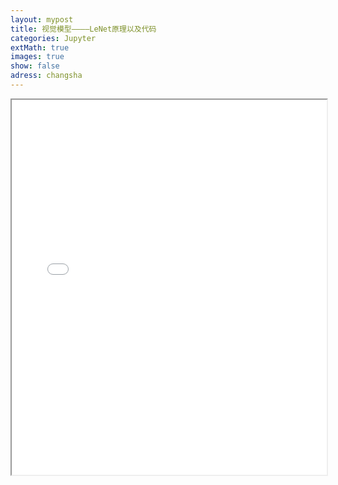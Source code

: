 ```yaml
---
layout: mypost
title: 视觉模型————LeNet原理以及代码
categories: Jupyter
extMath: true
images: true
show: false
adress: changsha
---
```


<iframe src="{{ site.baseurl }}/_jupyter/LeNet.html" width="100%" height="600px"></iframe>
